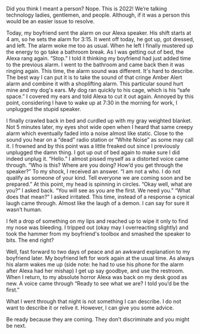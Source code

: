Did you think I meant a person? Nope. This is 2022! We’re talking technology ladies, gentlemen, and people. Although, if it was a person this would be an easier issue to resolve.

Today, my boyfriend sent the alarm on our Alexa speaker. His shift starts at 4 am, so he sets the alarm for 3:15. It went off today, he got up, got dressed, and left. The alarm woke me too as usual. When he left I finally mustered up the energy to go take a bathroom break. As I was getting out of bed, the Alexa rang again. “Stop.” I told it thinking my boyfriend had just added time to the previous alarm. I went to the bathroom and came back then it was ringing again. This time, the alarm sound was different. It's hard to describe. The best way I can put it is to take the sound of that cringe Amber Alert alarm and combine it with a shoplifting alarm. This particular sound hurt mine and my dog's ears. My dog ran quickly to his cage, which is his “safe space.” I covered my ears and told Alexa to cut it out again. Annoyed by this point, considering I have to wake up at 7:30 in the morning for work, I unplugged the stupid speaker.

I finally crawled back in bed and curdled up with my gray weighted blanket. Not 5 minutes later, my eyes shot wide open when I heard that same creepy alarm which eventually faded into a noise almost like static. Close to the sound you hear on a “dead” radio station or “White Noise” as some may call it. I frowned and by this point was a little freaked out since I previously unplugged the damn thing. I got up out of bed again to make sure I did indeed unplug it. “Hello.” I almost pissed myself as a distorted voice came through. “Who is this? Where are you doing? How’d you get through the speaker?” To my shock, I received an answer. “I am not a who. I do not qualify as someone of your kind. Tell everyone we are coming soon and be prepared.” At this point, my head is spinning in circles. “Okay well, what are you?” I asked back. “You will see as you are the first. We need you.” “What does that mean?” I asked irritated. This time, instead of a response a cynical laugh came through. Almost like the laugh of a demon. I can say for sure it wasn’t human.

I felt a drop of something on my lips and reached up to wipe it only to find my nose was bleeding. I tripped out (okay may I overreacting slightly) and took the hammer from my boyfriend's toolbox and smashed the speaker to bits. The end right? 

Well, fast forward to two days of peace and an awkward explanation to my boyfriend later. My boyfriend left for work again at the usual time. As always his alarm wakes me up (side note: he had to use his phone for the alarm after Alexa had her mishap) I get up say goodbye, and use the restroom. When I return, to my absolute horror Alexa was back on my desk good as new. A voice came through “Ready to see what we are? I told you’d be the first.”

What I went through that night is not something I can describe. I do not want to describe it or relive it. However, I can give you some advice.

Be ready because they are coming. They don’t discriminate and you might be next.